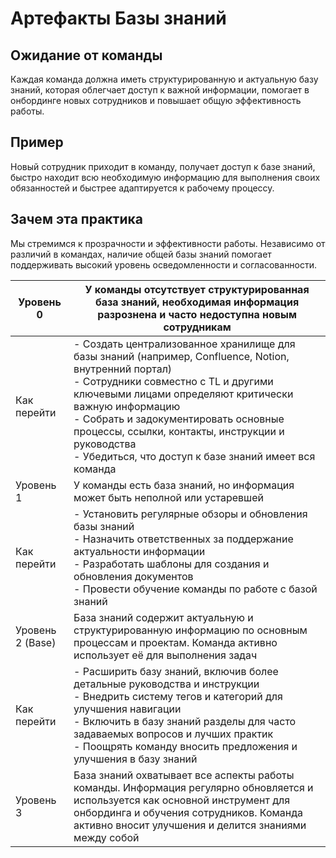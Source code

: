 # Артефакты Базы знаний

## Ожидание от команды

Каждая команда должна иметь структурированную и актуальную базу знаний, которая облегчает доступ к важной информации, помогает в онбординге новых сотрудников и
повышает общую эффективность работы.

## Пример

Новый сотрудник приходит в команду, получает доступ к базе знаний, быстро находит всю необходимую информацию для выполнения своих обязанностей и быстрее
адаптируется к рабочему процессу.

## Зачем эта практика

Мы стремимся к прозрачности и эффективности работы. Независимо от различий в командах, наличие общей базы знаний помогает поддерживать высокий уровень
осведомленности и согласованности.

| Уровень 0        | У команды отсутствует структурированная база знаний, необходимая информация разрознена и часто недоступна новым сотрудникам                                                                                                                                                                                                                                            |
|------------------|------------------------------------------------------------------------------------------------------------------------------------------------------------------------------------------------------------------------------------------------------------------------------------------------------------------------------------------------------------------------|
| Как перейти      | - Создать централизованное хранилище для базы знаний (например, Confluence, Notion, внутренний портал)<br/>- Сотрудники совместно с TL и другими ключевыми лицами определяют критически важную информацию<br/>- Собрать и задокументировать основные процессы, ссылки, контакты, инструкции и руководства<br/> - Убедиться, что доступ к базе знаний имеет вся команда |
| Уровень 1        | У команды есть база знаний, но информация может быть неполной или устаревшей                                                                                                                                                                                                                                                                                           |
| Как перейти      | - Установить регулярные обзоры и обновления базы знаний<br/>- Назначить ответственных за поддержание актуальности информации<br/>- Разработать шаблоны для создания и обновления документов<br/>- Провести обучение команды по работе с базой знаний                                                                                                                   |
| Уровень 2 (Base) | База знаний содержит актуальную и структурированную информацию по основным процессам и проектам. Команда активно использует её для выполнения задач                                                                                                                                                                                                                    |
| Как перейти      | - Расширить базу знаний, включив более детальные руководства и инструкции<br/>- Внедрить систему тегов и категорий для улучшения навигации<br/>- Включить в базу знаний разделы для часто задаваемых вопросов и лучших практик<br/>- Поощрять команду вносить предложения и улучшения в базу знаний                                                                    |
| Уровень 3        | База знаний охватывает все аспекты работы команды. Информация регулярно обновляется и используется как основной инструмент для онбординга и обучения сотрудников. Команда активно вносит улучшения и делится знаниями между собой                                                                                                                                      |

